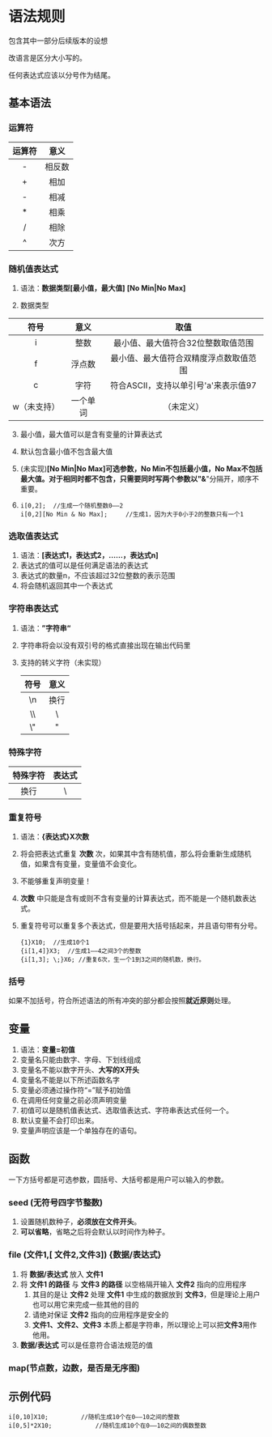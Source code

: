 # 语法规则

包含其中一部分后续版本的设想



改语言是区分大小写的。

任何表达式应该以分号作为结尾。



## 基本语法

### 运算符

| 运算符 |  意义  |
| :----: | :----: |
|   -    | 相反数 |
|   +    |  相加  |
|   -    |  相减  |
|   *    |  相乘  |
|   /    |  相除  |
|   ^    |  次方  |



### 随机值表达式

1. 语法：**数据类型[最小值，最大值]** **[No Min|No Max]**

2.  数据类型

   |    符号     |   意义   |                  取值                  |
   | :---------: | :------: | :------------------------------------: |
   |      i      |   整数   |   最小值、最大值符合32位整数取值范围   |
   |      f      |  浮点数  | 最小值、最大值符合双精度浮点数取值范围 |
   |      c      |   字符   |  符合ASCII，支持以单引号'a'来表示值97  |
   | w（未支持） | 一个单词 |               （未定义）               |
   
3. 最小值，最大值可以是含有变量的计算表达式

4. 默认包含最小值不包含最大值

5. (未实现)**[No Min|No Max]**可选参数，No Min不包括最小值，No Max不包括最大值。对于相同时都不包含，只需要同时写两个参数以"**&**"分隔开，顺序不重要。

6. ```
   i[0,2];	//生成一个随机整数0——2
   i[0,2][No Min & No Max]; 	//生成1，因为大于0小于2的整数只有一个1
   ```

   

### 选取值表达式

1. 语法：**[表达式1，表达式2，……，表达式n]**
2. 表达式的值可以是任何满足语法的表达式
3. 表达式的数量n，不应该超过32位整数的表示范围 
4. 将会随机返回其中一个表达式



### 字符串表达式

1. 语法：**”字符串“**

2. 字符串将会以没有双引号的格式直接出现在输出代码里

3. 支持的转义字符（未实现）

   | 符号 | 意义 |
   | :--: | :--: |
   |  \n  | 换行 |
   | \\\  |  \   |
   | \\"  |  "   |

   

### 特殊字符

| 特殊字符 | 表达式 |
| :------: | :----: |
|   换行   |   \    |

### 重复符号

1. 语法：**{表达式}X次数**

2. 将会把表达式重复 **次数** 次，如果其中含有随机值，那么将会重新生成随机值，如果含有变量，变量值不会变化。

3. 不能够重复声明变量！

4. **次数** 中只能是含有或则不含有变量的计算表达式，而不能是一个随机数表达式。

5. 重复符号可以重复多个表达式，但是要用大括号括起来，并且语句带有分号。

   ```
   {1}X10;	//生成10个1
   {i[1,4]}X3;	//生成1——4之间3个的整数
   {i[1,3]; \;}X6; //重复6次，生一个1到3之间的随机数，换行。
   ```

   

### 括号

如果不加括号，符合所述语法的所有冲突的部分都会按照**就近原则**处理。



## 变量

1. 语法：**变量=初值** 
2. 变量名只能由数字、字母、下划线组成
3. 变量名不能以数字开头、**大写的X开头**
4. 变量名不能是以下所述函数名字
5. 变量必须通过操作符“=”赋予初始值
6. 在调用任何变量之前必须声明变量
7. 初值可以是随机值表达式、选取值表达式、字符串表达式任何一个。
8. 默认变量不会打印出来。
9. 变量声明应该是一个单独存在的语句。

## 函数

一下方括号都是可选参数，圆括号、大括号都是用户可以输入的参数。

### seed (无符号四字节整数)

1. 设置随机数种子，**必须放在文件开头**。
2. **可以省略**，省略之后将会默认以时间作为种子。

### file (文件1,[ 文件2,文件3])  {数据/表达式}

1. 将 **数据/表达式** 放入 **文件1**
2. 将 **文件1 的路径** 与 **文件3 的路径** 以空格隔开输入 **文件2** 指向的应用程序
   1. 其目的是让 **文件2** 处理 **文件1** 中生成的数据放到 **文件3**，但是理论上用户也可以用它来完成一些其他的目的
   2. 请绝对保证 **文件2** 指向的应用程序是安全的
   3. **文件1、文件2、文件3** 本质上都是字符串，所以理论上可以把**文件3**用作他用。
3. **数据/表达式** 可以是任意符合语法规范的值

### map(节点数，边数，是否是无序图)



## 示例代码

```
i[0,10]X10;			//随机生成10个在0——10之间的整数
i[0,5]*2X10;			//随机生成10个在0——10之间的偶数整数
```